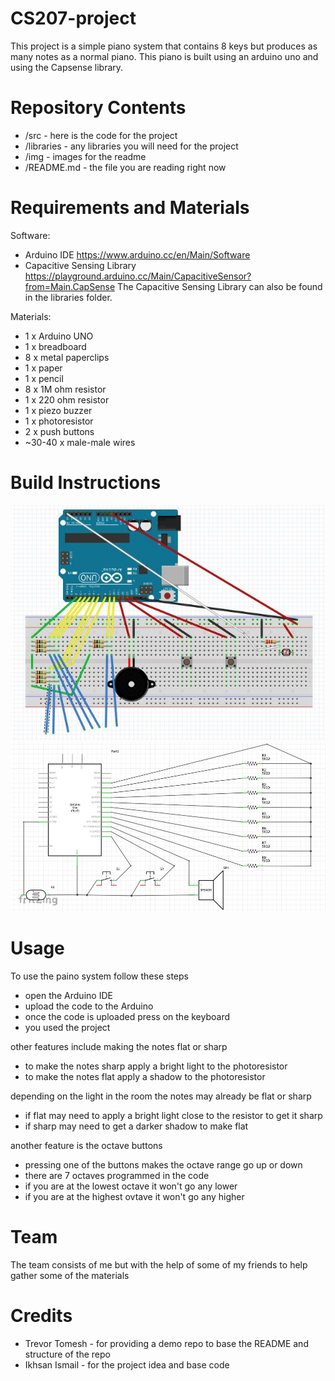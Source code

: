 # CS207-project
This project is a simple piano system that contains 8 keys but produces as many notes as a normal piano. This piano is built using an arduino uno and using the Capsense library.
# Repository Contents
- /src - here is the code for the project
- /libraries - any libraries you will need for the project
- /img - images for the readme
- /README.md - the file you are reading right now
# Requirements and Materials
Software:
- Arduino IDE https://www.arduino.cc/en/Main/Software
- Capacitive Sensing Library https://playground.arduino.cc/Main/CapacitiveSensor?from=Main.CapSense
The Capacitive Sensing Library can also be found in the libraries folder.

Materials:
- 1 x Arduino UNO
- 1 x breadboard
- 8 x metal paperclips
- 1 x paper
- 1 x pencil
- 8 x 1M ohm resistor
- 1 x 220 ohm resistor
- 1 x piezo buzzer
- 1 x photoresistor
- 2 x push buttons
- ~30-40 x male-male wires
# Build Instructions
![image of arduino](https://github.com/weaselsanddragon/CS207-project/blob/master/img/diagram.JPG)
![image of schematic](https://github.com/weaselsanddragon/CS207-project/blob/master/img/diagram2.JPG)
# Usage
To use the paino system follow these steps
- open the Arduino IDE
- upload the code to the Arduino
- once the code is uploaded press on the keyboard
- you used the project

other features include making the notes flat or sharp
- to make the notes sharp apply a bright light to the photoresistor
- to make the notes flat apply a shadow to the photoresistor

depending on the light in the room the notes may already be flat or sharp
- if flat may need to apply a bright light close to the resistor to get it sharp
- if sharp may need to get a darker shadow to make flat

another feature is the octave buttons
- pressing one of the buttons makes the octave range go up or down
- there are 7 octaves programmed in the code
- if you are at the lowest octave it won't go any lower
- if you are at the highest ovtave it won't go any higher
# Team
The team consists of me but with the help of some of my friends to help gather some of the materials
# Credits
- Trevor Tomesh - for providing a demo repo to base the README and structure of the repo
- Ikhsan Ismail - for the project idea and base code
